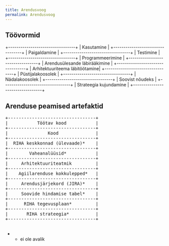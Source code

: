 ```yaml
---
title: Arendusvoog
permalink: Arendusvoog
---
```


## Töövormid

+---------------------------------+
|           Kasutamine            |
+---------------------------------+
|          Paigaldamine           |
+---------------------------------+
|            Testimine            |
+---------------------------------+
|         Programmeerimine        |
+---------------------------------+
| Arendusülesande läbirääkimine   |
+---------------------------------+
|  Arhitektuuriteema läbitöötamine|
+---------------------------------+
|       Püstijalakoosolek         |
+---------------------------------+
|         Nädalakoosolek          |
+---------------------------------+
|         Soovist nõudeks         |
+---------------------------------+
|    Strateegia kujundamine       |
+---------------------------------+


## Arenduse peamised artefaktid

<pre>
+---------------------------------+
|           Töötav kood           |
+---------------------------------+
|               Kood              |
+---------------------------------+
|  RIHA keskkonnad (ülevaade)*    |
+---------------------------------+
|        Vaheanalüüsid*           |
+---------------------------------+
|     Arhitektuuriteatmik         |
+---------------------------------+
|    Agiilarenduse kokkulepped*   |
+---------------------------------+
|     Arendusjärjekord (JIRA)*    |
+---------------------------------+
|     Soovide hindamise tabel*    |
+---------------------------------+
|      RIHA tegevusplaan*         |
+---------------------------------+
|       RIHA strateegia*          |
+---------------------------------+

</pre>  

* - ei ole avalik

